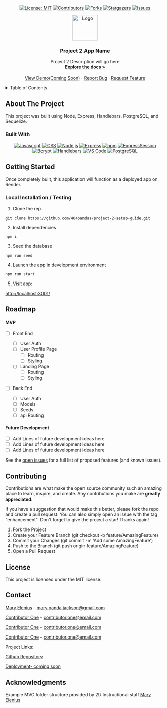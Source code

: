 <!-- For assistance using this README for your project, reach out to your instructinoal staff. -->

<!-- TODO: Highlight "404pandas" and shift+command+L (for mac) or cntrl+shift+L (for windows) to select all instances of the example Github Username and type your Username in its place -->
<!-- TODO: Highlight "project-2-setup-guide" and shift+command+L (for mac) or cntrl+shift+L (for windows) to select all instances of the example Github Repository name and type your repostitory name in its place -->

<div align="center">

  <!-- Add additional badges using the following format: -->
  <!-- ![Name](urlToShieldHere)(urlToGithubHere) -->

[![License: MIT](https://img.shields.io/badge/License-MIT-yellow.svg)](https://opensource.org/licenses/MIT)
[![Contributors](https://img.shields.io/github/contributors/404pandas/project-2-setup-guide.svg?style=plastic&logo=appveyor)](https://github.com/404pandas/project-2-setup-guide/graphs/contributors)
[![Forks](https://img.shields.io/github/forks/404pandas/project-2-setup-guide.svg?style=plastic&logo=appveyor)](https://github.com/404pandas/project-2-setup-guide/network/members)
[![Stargazers](https://img.shields.io/github/stars/404pandas/project-2-setup-guide.svg?style=plastic&logo=appveyor)](https://github.com/404pandas/project-2-setup-guide/stargazers)
[![Issues](https://img.shields.io/github/issues/404pandas/project-2-setup-guide.svg?style=plastic&logo=appveyor)](https://github.com/404pandas/project-2-setup-guide/issues)

</div>

<!-- PROJECT LOGO -->

<div align="center">
  <a href="https://github.com/404pandas/project-2-setup-guide">
  <!-- TODO: Correct this file path to a logo if you would like one; otherwise, delete this a href -->
    <img src="./public/images/" alt="Logo" width="80" height="80">
  </a>

<!-- TODO: Edit App name -->
  <h3 align="center">Project 2 App Name</h3>

  <p align="center">
  <!-- TODO: Edit App description -->
    Project 2 Description will go here    <br />
    <a href="https://github.com/404pandas/project-2-setup-guide"><strong>Explore the docs »</strong></a>
    <br />
    <br />
    <!-- TODO: Edit deployment link -->
    <a href="https://github.com/404pandas/project-2-setup-guide">View Demo(Coming Soon)</a>
    ·
    <a href="https://github.com/404pandas/project-2-setup-guide/issues">Report Bug</a>
    ·
    <a href="https://github.com/404pandas/project-2-setup-guide/issues">Request Feature</a>

  </p>
</div>

<!-- TABLE OF CONTENTS -->
<details>
  <summary>Table of Contents</summary>
  <ol>
    <li>
      <a href="#about-the-project">About The Project</a>
      <ul>
        <li><a href="#built-with">Built With</a></li>
      </ul>
    </li>
    <li>
      <a href="#getting-started">Getting Started</a>
      <ul>
        <li><a href="#installation">Installation</a></li>
      </ul>
    </li>
    <li><a href="#usage">Usage</a></li>
    <li><a href="#roadmap">Roadmap</a></li>
    <li><a href="#contributing">Contributing</a></li>
    <li><a href="#license">License</a></li>
    <li><a href="#contact">Contact</a></li>
    <li><a href="#acknowledgments">Acknowledgments</a></li>
  </ol>
</details>

<!-- ABOUT THE PROJECT -->

## About The Project

<!-- TODO: add your screenshots or demo videos here -->
<!-- Add screenshots using the following format: -->
<!-- ![Screenshot alt description](directPathOfScreenshots) -->
<!-- Add video demos using the following format: -->
<!-- ![Video alt description](directPathOfVideos) -->

This project was built using Node, Express, Handlebars, PostgreSQL, and Sequelize.

### Built With

<div align="center">

<!-- TODO      "bcrypt": "^5.0.0",
    "connect-session-sequelize": "^7.0.4",
    "dotenv": "^8.2.0",
    "express": "^4.17.1",
    "express-handlebars": "^5.2.0",
    "express-session": "^1.17.1",
    "pg": "^8.11.3",
    "sequelize": "^6.3.5"
  },
  "devDependencies": {
    "nodemon": "^3.0.3"-->

<!-- TODO: Add any additional badges as needed. For more info, visit: https://github.com/404pandas/empty-resources/blob/main/assets/images/shields.md -->

[![Javascript](https://img.shields.io/badge/Language-JavaScript-ff0000?style=plastic&logo=JavaScript&logoWidth=10)](https://javascript.info/)
[![CSS](https://img.shields.io/badge/Language-CSS-ff8000?style=plastic&logo=CSS3&logoWidth=10)](https://developer.mozilla.org/en-US/docs/Web/CSS)
[![Node.js](https://img.shields.io/badge/Framework-Node.js-ffff00?style=plastic&logo=Node.js&logoWidth=10)](https://nodejs.org/en/)
[![Express](https://img.shields.io/badge/Framework-Express-80ff00?style=plastic&logo=Express&logoWidth=10)](https://expressjs.com/)
[![npm](https://img.shields.io/badge/Tool-npm-00ff00?style=plastic&logo=npm&logoWidth=10)](https://www.npmjs.com/)
[![ExpressSession](https://img.shields.io/badge/Package-Express_Session-00ff80?style=plastic&logo=npm&logoWidth=10)](https://www.npmjs.com/package/express-session)
[![Bcrypt](https://img.shields.io/badge/Package-Bcrypt-00ffff?style=plastic&logo=npm&logoWidth=10)](https://www.npmjs.com/package/bcrypt)
[![Handlebars](https://img.shields.io/badge/Package-Handlebars-0080ff?style=plastic&logo=handlebarsdotjs&logoWidth=10)](https://handlebarsjs.com/)
[![VS Code](https://img.shields.io/badge/IDE-VSCode-0000ff?style=plastic&logo=VisualStudioCode&logoWidth=10)](https://code.visualstudio.com/docs)
[![PostgreSQL](https://img.shields.io/badge/Database-PostgreSQL-8000ff?style=plastic&logo=PostgreSQL&logoWidth=10)](https://www.postgresql.org/docs/)

</div>

<!-- GETTING STARTED -->

## Getting Started

Once completely built, this application will function as a deployed app on Render.

### Local Installation / Testing

1. Clone the rep

```
git clone https://github.com/404pandas/project-2-setup-guide.git
```

2. Install dependencies

```
npm i
```

3. Seed the database

```
npm run seed
```

4. Launch the app in development environment

```
npm run start
```

5. Visit app:

[http://localhost:3001/](http://localhost:3001/)

<!-- ROADMAP -->

## Roadmap

<!-- TODO: Plan out rough roadmap here -->

#### MVP

<!-- This is a nested check-box that displays a nice checked or unchecked list on your Github repo to show your visitor's a quick road map! -->

- [ ] Front End

  - [ ] User Auth
  - [ ] User Profile Page
    - [ ] Routing
    - [ ] Styling
  - [ ] Landing Page
    - [ ] Routing
    - [ ] Styling

- [ ] Back End
  - [ ] User Auth
  - [ ] Models
  - [ ] Seeds
  - [ ] api Routing

#### Future Development

- [ ] Add Lines of future development ideas here
- [ ] Add Lines of future development ideas here
- [ ] Add Lines of future development ideas here

See the [open issues](https://github.com/404pandas/project-2-setup-guide/issues) for a full list of proposed features (and known issues).

<!-- CONTRIBUTING -->

## Contributing

Contributions are what make the open source community such an amazing place to learn, inspire, and create. Any contributions you make are **greatly appreciated**.

If you have a suggestion that would make this better, please fork the repo and create a pull request. You can also simply open an issue with the tag "enhancement".
Don't forget to give the project a star! Thanks again!

1. Fork the Project
2. Create your Feature Branch (git checkout -b feature/AmazingFeature)
3. Commit your Changes (git commit -m 'Add some AmazingFeature')
4. Push to the Branch (git push origin feature/AmazingFeature)
5. Open a Pull Request

<!-- LICENSE -->

## License

This project is licensed under the MIT license.

<!-- CONTACT -->

## Contact

<!-- TODO: Add your name, portfolio link, and email if you would like here -->

[Mary Elenius](https://maryelenius.com/) - mary.panda.jackson@gmail.com

[Contributor One](https://maryelenius.com/) - contributor.one@email.com

[Contributor One](https://maryelenius.com/) - contributor.one@email.com

[Contributor One](https://maryelenius.com/) - contributor.one@email.com

Project Links:

[Github Repository](https://github.com/404pandas/project-2-setup-guide)

<!-- TODO: add your deployment link here -->

[Deployment- coming soon](https://google.com)

<!-- ACKNOWLEDGMENTS -->

## Acknowledgments

<!-- TODO: Add any acknowledgements you would like here -->

Example MVC folder structure provided by 2U Instructional staff [Mary Elenius](https://maryelenius.com/)
